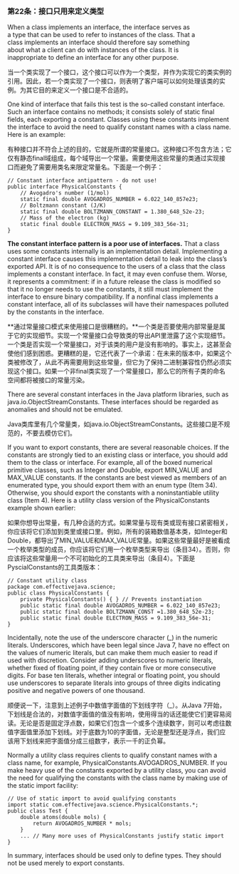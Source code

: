### 第22条：接口只用来定义类型

When a class implements an interface, the interface serves as  
 a type that can be used to refer to instances of the class. That a  
 class implements an interface should therefore say something  
 about what a client can do with instances of the class. It is  
 inappropriate to define an interface for any other purpose.

当一个类实现了一个接口，这个接口可以作为一个类型，并作为实现它的类实例的引用。因此，若一个类实现了一个接口，则表明了客户端可以如何处理该类的实例。为其它目的来定义一个接口是不合适的。

One kind of interface that fails this test is the so-called constant interface. Such an interface contains no methods; it consists solely of static final fields, each exporting a constant. Classes using these constants implement the interface to avoid the need to qualify constant names with a class name. Here is an example:

有种接口并不符合上述的目的，它就是所谓的常量接口。这种接口不包含方法；它仅有静态final域组成，每个域导出一个常量。需要使用这些常量的类通过实现接口而避免了需要用类名来限定常量名。下面是一个例子：

```
// Constant interface antipattern - do not use!
public interface PhysicalConstants {
    // Avogadro's number (1/mol)
    static final double AVOGADROS_NUMBER = 6.022_140_857e23;
    // Boltzmann constant (J/K)
    static final double BOLTZMANN_CONSTANT = 1.380_648_52e-23;
    // Mass of the electron (kg)
    static final double ELECTRON_MASS = 9.109_383_56e-31;
}
```

**The constant interface pattern is a poor use of interfaces.** That a class uses some constants internally is an implementation detail. Implementing a constant interface causes this implementation detail to leak into the class’s exported API. It is of no consequence to the users of a class that the class implements a constant interface. In fact, it may even confuse them. Worse, it represents a commitment: if in a future release the class is modified so that it no longer needs to use the constants, it still must implement the interface to ensure binary compatibility. If a nonfinal class implements a constant interface, all of its subclasses will have their namespaces polluted by the constants in the interface.

**通过常量接口模式来使用接口是很糟糕的。**一个类是否要使用内部常量是属于它的实现细节。实现一个常量接口会导致类的导出API里泄露了这个实现细节。一个类是否实现一个常量接口，对于该类的用户是没有影响的。事实上，这甚至会使他们感到困惑。更糟糕的是，它还代表了一个承诺：在未来的版本中，如果这个类被修改了，从此不再需要用到这些常量，但它为了保持二进制兼容性仍然必须实现这个接口。如果一个非final类实现了一个常量接口，那么它的所有子类的命名空间都将被接口的常量污染。

There are several constant interfaces in the Java platform libraries, such as java.io.ObjectStreamConstants. These interfaces should be regarded as anomalies and should not be emulated.

Java类库里有几个常量类，如java.io.ObjectStreamConstants。这些接口是不规范的，不要去模仿它们。

If you want to export constants, there are several reasonable choices. If the constants are strongly tied to an existing class or interface, you should add them to the class or interface. For example, all of the boxed numerical primitive classes, such as Integer and Double, export MIN\_VALUE and MAX\_VALUE constants. If the constants are best viewed as members of an enumerated type, you should export them with an enum type \(Item 34\). Otherwise, you should export the constants with a noninstantiable utility class \(Item 4\). Here is a utility class version of the PhysicalConstants example shown earlier:

如果你想导出常量，有几种合适的方式。如果常量与现有类或现有接口紧密相关，你应该将它们添加到类里或接口里。例如，所有的装箱数值基本类，如Integer和Double，都导出了MIN\_VALUE和MAX\_VALUE常量。如果这些常量最好是被看成一个枚举类型的成员，你应该将它们用一个枚举类型来导出（条目34）。否则，你应该将这些常量用一个不可初始化的工具类来导出（条目4）。下面是PyscialConstants的工具类版本：

```
// Constant utility class
package com.effectivejava.science;
public class PhysicalConstants {
    private PhysicalConstants() { } // Prevents instantiation
    public static final double AVOGADROS_NUMBER = 6.022_140_857e23;
    public static final double BOLTZMANN_CONST =1.380_648_52e-23;
    public static final double ELECTRON_MASS = 9.109_383_56e-31;
}
```

Incidentally, note the use of the underscore character \(\_\) in the numeric literals. Underscores, which have been legal since Java 7, have no effect on the values of numeric literals, but can make them much easier to read if used with discretion. Consider adding underscores to numeric literals, whether fixed of floating point, if they contain five or more consecutive digits. For base ten literals, whether integral or floating point, you should use underscores to separate literals into groups of three digits indicating positive and negative powers of one thousand.

顺便说一下，注意到上述例子中数值字面值的下划线字符（\_）。从Java 7开始，下划线是合法的，对数值字面值的值没有影响，使用得当的话还能使它们更容易阅读。无论是否是固定浮点数，如果它们包含一个或多个连续数字，则可以考虑往数值字面值里添加下划线。对于底数为10的字面值，无论是整型还是浮点，我们应该用下划线来把字面值分成三组数字，表示一千的正负幂。

Normally a utility class requires clients to qualify constant names with a class name, for example, PhysicalConstants.AVOGADROS\_NUMBER. If you make heavy use of the constants exported by a utility class, you can avoid the need for qualifying the constants with the class name by making use of the static import facility:

```
// Use of static import to avoid qualifying constants
import static com.effectivejava.science.PhysicalConstants.*;
public class Test {
    double atoms(double mols) {
        return AVOGADROS_NUMBER * mols;
    } 
    ... // Many more uses of PhysicalConstants justify static import
}
```

In summary, interfaces should be used only to define types. They should not be used merely to export constants.

